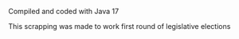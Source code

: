Compiled and coded with Java 17

This scrapping was made to work first round of legislative elections
